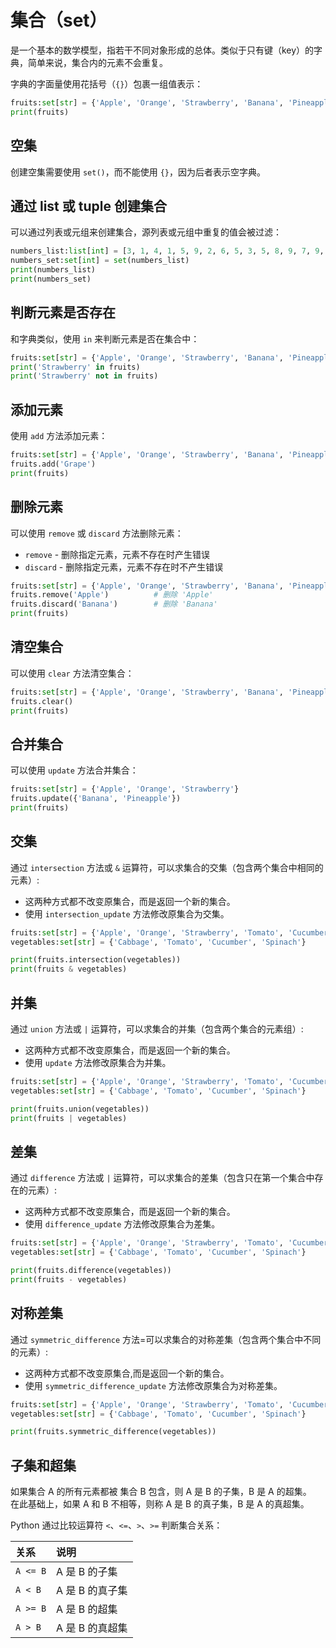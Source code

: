 # 集合（set）

是一个基本的数学模型，指若干不同对象形成的总体。类似于只有键（key）的字典，简单来说，集合内的元素不会重复。

字典的字面量使用花括号（`{}`）包裹一组值表示：  

```python shift
fruits:set[str] = {'Apple', 'Orange', 'Strawberry', 'Banana', 'Pineapple'}
print(fruits)
```

## 空集

创建空集需要使用 `set()`，而不能使用 `{}`，因为后者表示空字典。

## 通过 list 或 tuple 创建集合

可以通过列表或元组来创建集合，源列表或元组中重复的值会被过滤：  

```python shift
numbers_list:list[int] = [3, 1, 4, 1, 5, 9, 2, 6, 5, 3, 5, 8, 9, 7, 9, 3, 2, 3, 8, 4, 6]
numbers_set:set[int] = set(numbers_list)
print(numbers_list)
print(numbers_set)
```

## 判断元素是否存在

和字典类似，使用 `in` 来判断元素是否在集合中：  

```python shift
fruits:set[str] = {'Apple', 'Orange', 'Strawberry', 'Banana', 'Pineapple'}
print('Strawberry' in fruits)
print('Strawberry' not in fruits)
```

## 添加元素

使用 `add` 方法添加元素：  

```python shift
fruits:set[str] = {'Apple', 'Orange', 'Strawberry', 'Banana', 'Pineapple'}
fruits.add('Grape')
print(fruits)
```

## 删除元素

可以使用 `remove` 或 `discard` 方法删除元素：

* `remove` - 删除指定元素，元素不存在时产生错误
* `discard` - 删除指定元素，元素不存在时不产生错误

```python shift
fruits:set[str] = {'Apple', 'Orange', 'Strawberry', 'Banana', 'Pineapple'}
fruits.remove('Apple')          # 删除 'Apple'
fruits.discard('Banana')        # 删除 'Banana'
print(fruits)
```

## 清空集合

可以使用 `clear` 方法清空集合：

```python shift
fruits:set[str] = {'Apple', 'Orange', 'Strawberry', 'Banana', 'Pineapple'}
fruits.clear()
print(fruits)
```

## 合并集合

可以使用 `update` 方法合并集合：  

```python shift
fruits:set[str] = {'Apple', 'Orange', 'Strawberry'}
fruits.update({'Banana', 'Pineapple'})
print(fruits)
```

## 交集

通过 `intersection` 方法或 `&` 运算符，可以求集合的交集（包含两个集合中相同的元素）:  

* 这两种方式都不改变原集合，而是返回一个新的集合。
* 使用 `intersection_update` 方法修改原集合为交集。

```python shift
fruits:set[str] = {'Apple', 'Orange', 'Strawberry', 'Tomato', 'Cucumber'}
vegetables:set[str] = {'Cabbage', 'Tomato', 'Cucumber', 'Spinach'}

print(fruits.intersection(vegetables))
print(fruits & vegetables)
```

## 并集

通过 `union` 方法或 `|` 运算符，可以求集合的并集（包含两个集合的元素组）:  

* 这两种方式都不改变原集合，而是返回一个新的集合。
* 使用 `update` 方法修改原集合为并集。

```python shift
fruits:set[str] = {'Apple', 'Orange', 'Strawberry', 'Tomato', 'Cucumber'}
vegetables:set[str] = {'Cabbage', 'Tomato', 'Cucumber', 'Spinach'}

print(fruits.union(vegetables))
print(fruits | vegetables)
```

## 差集

通过 `difference` 方法或 `|` 运算符，可以求集合的差集（包含只在第一个集合中存在的元素）:  

* 这两种方式都不改变原集合，而是返回一个新的集合。
* 使用 `difference_update` 方法修改原集合为差集。

```python shift
fruits:set[str] = {'Apple', 'Orange', 'Strawberry', 'Tomato', 'Cucumber'}
vegetables:set[str] = {'Cabbage', 'Tomato', 'Cucumber', 'Spinach'}

print(fruits.difference(vegetables))
print(fruits - vegetables)
```

## 对称差集

通过 `symmetric_difference` 方法=可以求集合的对称差集（包含两个集合中不同的元素）:  

* 这两种方式都不改变原集合,而是返回一个新的集合。
* 使用 `symmetric_difference_update` 方法修改原集合为对称差集。

```python shift
fruits:set[str] = {'Apple', 'Orange', 'Strawberry', 'Tomato', 'Cucumber'}
vegetables:set[str] = {'Cabbage', 'Tomato', 'Cucumber', 'Spinach'}

print(fruits.symmetric_difference(vegetables))
```

## 子集和超集

如果集合 A 的所有元素都被 集合 B 包含，则 A 是 B 的子集，B 是 A 的超集。  
在此基础上，如果 A 和 B 不相等，则称 A 是 B 的真子集，B 是 A 的真超集。  

Python 通过比较运算符 `<`、`<=`、`>`、`>=` 判断集合关系：   

| 关系      |  说明              |
| :-        | :-                |
| `A <= B`  | A 是 B 的子集      |
| `A < B`   | A 是 B 的真子集    |
| `A >= B`  | A 是 B 的超集      |
| `A > B`   | A 是 B 的真超集    |
